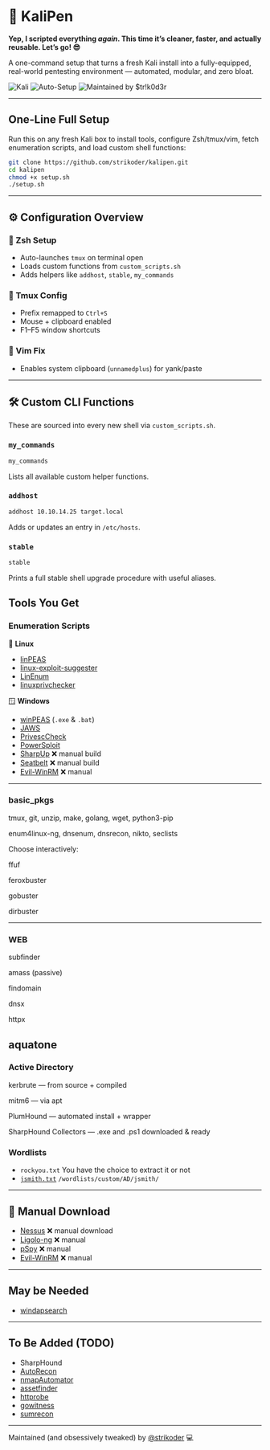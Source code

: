# 🐉 KaliPen

**Yep, I scripted everything *again*. This time it’s cleaner, faster, and actually reusable. Let’s go! 😎**

A one-command setup that turns a fresh Kali install into a fully-equipped, real-world pentesting environment — automated, modular, and zero bloat.

![Kali](https://img.shields.io/badge/Kali-Linux-blue?logo=linux&logoColor=white)
![Auto-Setup](https://img.shields.io/badge/Automated-Setup-success?style=flat-square&color=brightgreen)
![Maintained by \$tr!k0d3r](https://img.shields.io/badge/Maintained%20by-\$tr!k0d3r-blueviolet?style=flat-square)

---

## One-Line Full Setup

Run this on any fresh Kali box to install tools, configure Zsh/tmux/vim, fetch enumeration scripts, and load custom shell functions:

```bash
git clone https://github.com/strikoder/kalipen.git
cd kalipen
chmod +x setup.sh
./setup.sh
```

---

## ⚙ Configuration Overview

### 🔹 Zsh Setup
- Auto-launches `tmux` on terminal open  
- Loads custom functions from `custom_scripts.sh`  
- Adds helpers like `addhost`, `stable`, `my_commands`

### 🔹 Tmux Config
- Prefix remapped to `Ctrl+S`  
- Mouse + clipboard enabled  
- F1–F5 window shortcuts  

### 🔹 Vim Fix
- Enables system clipboard (`unnamedplus`) for yank/paste  

---

## 🛠️ Custom CLI Functions

These are sourced into every new shell via `custom_scripts.sh`.

### `my_commands`
```bash
my_commands
```
Lists all available custom helper functions.

### `addhost`
```bash
addhost 10.10.14.25 target.local
```
Adds or updates an entry in `/etc/hosts`.

### `stable`
```bash
stable
```
Prints a full stable shell upgrade procedure with useful aliases.


## Tools You Get

### Enumeration Scripts

🐧 **Linux**

* [linPEAS](https://github.com/carlospolop/PEASS-ng)
* [linux-exploit-suggester](https://github.com/mzet-/linux-exploit-suggester) 
* [LinEnum](https://github.com/rebootuser/LinEnum) 
* [linuxprivchecker](https://github.com/sleventyeleven/linuxprivchecker) 

🪟 **Windows**

* [winPEAS](https://github.com/carlospolop/PEASS-ng) (`.exe` & `.bat`)
* [JAWS](https://github.com/411Hall/JAWS) 
* [PrivescCheck](https://github.com/itm4n/PrivescCheck) 
* [PowerSploit](https://github.com/PowerShellMafia/PowerSploit) 
* [SharpUp](https://github.com/GhostPack/SharpUp) ❌ manual build
* [Seatbelt](https://github.com/GhostPack/Seatbelt) ❌ manual build
* [Evil-WinRM](https://github.com/Hackplayers/evil-winrm) ❌ manual

---

### basic_pkgs
tmux, git, unzip, make, golang, wget, python3-pip

enum4linux-ng, dnsenum, dnsrecon, nikto, seclists

Choose interactively:

ffuf

feroxbuster

gobuster

dirbuster

---

### WEB
subfinder

amass (passive)

findomain

dnsx

httpx

aquatone
---

### Active Directory

kerbrute — from source + compiled

mitm6 — via apt

PlumHound — automated install + wrapper

SharpHound Collectors — .exe and .ps1 downloaded & ready

### Wordlists
* `rockyou.txt` You have the choice to extract it or not
* [`jsmith.txt`](https://github.com/insidetrust/statistically-likely-usernames/blob/master/jsmith.txt) `/wordlists/custom/AD/jsmith/`

---

## 🔧 Manual Download

* [Nessus](https://www.tenable.com/products/nessus) ❌ manual download
* [Ligolo-ng](https://github.com/nicocha30/ligolo-ng) ❌ manual
* [pSpy](https://github.com/DominicBreuker/pspy) ❌ manual
* [Evil-WinRM](https://github.com/Hackplayers/evil-winrm) ❌ manual
---
## May be Needed 
* [windapsearch](https://github.com/ropnop/windapsearch)

---

## To Be Added (TODO)

* SharpHound
* [AutoRecon](https://github.com/Tib3rius/AutoRecon)
* [nmapAutomator](https://github.com/21y4d/nmapAutomator)
* [assetfinder](https://github.com/tomnomnom/assetfinder)
* [httprobe](https://github.com/tomnomnom/httprobe)
* [gowitness](https://github.com/sensepost/gowitness)
* [sumrecon](https://github.com/s0md3v/SumRecon)

---

Maintained (and obsessively tweaked) by [@strikoder](https://www.youtube.com/@strikoder) 💻
